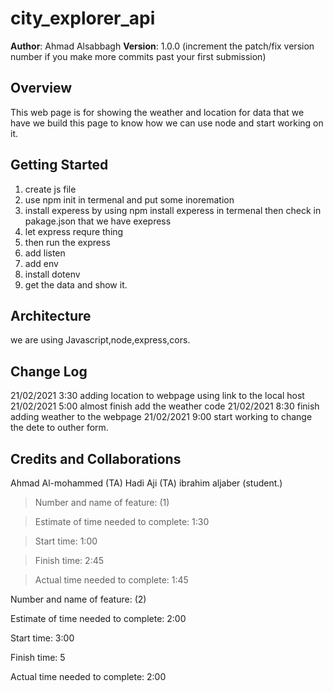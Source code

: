 # city_explorer_api


**Author**: Ahmad Alsabbagh
**Version**: 1.0.0 (increment the patch/fix version number if you make more commits past your first submission)

## Overview

This web page is for showing the weather and location for data that we have we build this page to know how we can use node and start working on it.

## Getting Started
1. create js file
2. use npm init in termenal and put some inoremation
3. install experess  by using npm install experess in termenal  then check in pakage.json that we have exepress
4. let express requre thing 
5. then run the express 
6. add listen
7. add env 
8. install dotenv 
9. get the data and show it.

## Architecture
we are using Javascript,node,express,cors.

## Change Log
21/02/2021 3:30  adding location to webpage using link to the local host
21/02/2021 5:00  almost finish add the weather code 
21/02/2021 8:30   finish adding weather to the webpage
21/02/2021 9:00    start working to change the dete to outher form.

## Credits and Collaborations

Ahmad Al-mohammed (TA)
Hadi Aji  (TA) 
ibrahim aljaber (student.)


>Number and name of feature: (1)

>Estimate of time needed to complete: 1:30

>Start time: 1:00

>Finish time: 2:45

>Actual time needed to complete: 1:45


Number and name of feature: (2)

Estimate of time needed to complete: 2:00

Start time: 3:00

Finish time: 5

Actual time needed to complete: 2:00